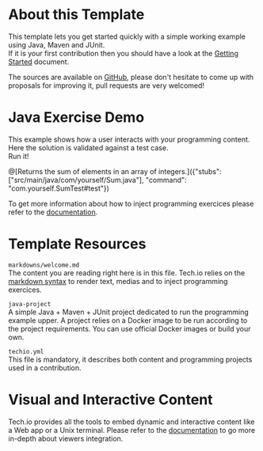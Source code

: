 
# About this Template

This template lets you get started quickly with a simple working example using Java, Maven and JUnit.  
If it is your first contribution then you should have a look at the [Getting Started](https://gettingstarted) document.


The sources are available on [GitHub](), please don't hesitate to come up with proposals for improving it, pull requests are very welcomed!

# Java Exercise Demo

This example shows how a user interacts with your programming content. Here the solution is validated against a test case.  
Run it!

@[Returns the sum of elements in an array of integers.]({"stubs": ["src/main/java/com/yourself/Sum.java"], "command": "com.yourself.SumTest#test"})

To get more information about how to inject programming exercices please refer to the [documentation]().  

# Template Resources

`markdowns/welcome.md`  
The content you are reading right here is in this file. Tech.io relies on the [markdown syntax](https://github.com/adam-p/markdown-here/wiki/Markdown-Cheatsheet) to render text, medias and to inject programming exercices.


`java-project`  
A simple Java + Maven + JUnit project dedicated to run the programming example upper. A project relies on a Docker image to be run according to the project requirements. You can use official Docker images or build your own.


`techio.yml`  
This file is mandatory, it describes both content and programming projects used in a contribution.

# Visual and Interactive Content

Tech.io provides all the tools to embed dynamic and interactive content like a Web app or a Unix terminal. Please refer to the [documentation]() to go more in-depth about viewers integration.